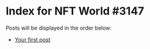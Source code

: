# Index for NFT World #3147
Posts will be displayed in the order below:

- [Your first post](./001-first.md)

